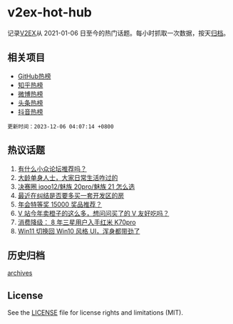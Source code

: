 # v2ex-hot-hub

 记录[V2EX](https://www.v2ex.com/)从 2021-01-06 日至今的热门话题。每小时抓取一次数据，按天[归档](archives)。
 
 ## 相关项目

- [GitHub热榜](https://github.com/snaildev/github-hot-hub)
- [知乎热榜](https://github.com/snaildev/zhihu-hot-hub)
- [微博热榜](https://github.com/snaildev/weibo-hot-hub)
- [头条热榜](https://github.com/snaildev/toutiao-hot-hub)
- [抖音热榜](https://github.com/snaildev/douyin-hot-hub)


 `更新时间：2023-12-06 04:07:14 +0800`

## 热议话题

1. [有什么小众论坛推荐吗？](https://www.v2ex.com/t/997648)
1. [大龄单身人士，大家日常生活咋过的](https://www.v2ex.com/t/997682)
1. [决赛圈 iqoo12/魅族 20pro/魅族 21 怎么选](https://www.v2ex.com/t/997747)
1. [最近在纠结是否要多买一套开发区的房](https://www.v2ex.com/t/997706)
1. [年会特等奖 15000 奖品推荐？](https://www.v2ex.com/t/997755)
1. [V 站今年卖橙子的这么多，想问问买了的 V 友好吃吗？](https://www.v2ex.com/t/997666)
1. [消费降级： 8 年三星用户入手红米 K70pro](https://www.v2ex.com/t/997722)
1. [Win11 切换回 Win10 风格 UI，浑身都带劲了](https://www.v2ex.com/t/997686)

## 历史归档

[archives](archives)

## License

See the [LICENSE](LICENSE) file for license rights and limitations (MIT).

